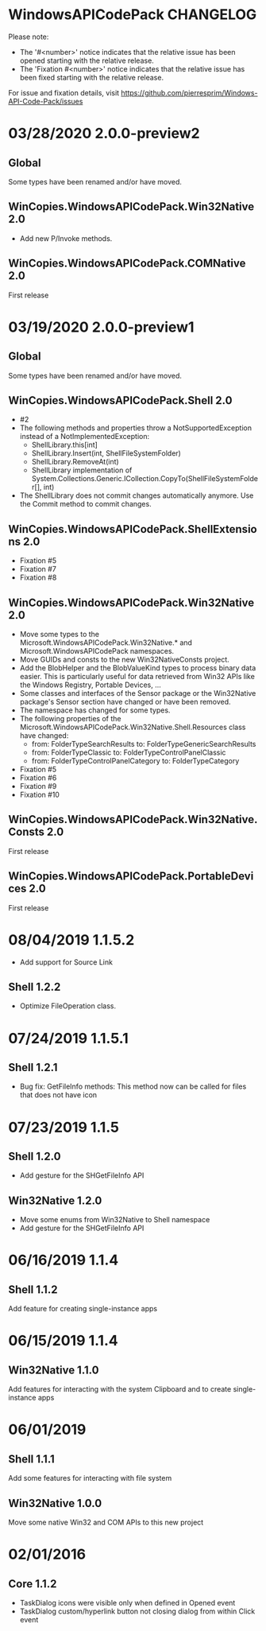 WindowsAPICodePack CHANGELOG
============================

Please note:

- The '#<number\>' notice indicates that the relative issue has been opened starting with the relative release.
- The 'Fixation #<number\>' notice indicates that the relative issue has been fixed starting with the relative release.

For issue and fixation details, visit https://github.com/pierresprim/Windows-API-Code-Pack/issues

03/28/2020 2.0.0-preview2
=========================

Global
------

Some types have been renamed and/or have moved.

WinCopies.WindowsAPICodePack.Win32Native 2.0
--------------------------------------------

- Add new P/Invoke methods.

WinCopies.WindowsAPICodePack.COMNative 2.0
------------------------------------------

First release

03/19/2020 2.0.0-preview1
=========================

Global
------

Some types have been renamed and/or have moved.

WinCopies.WindowsAPICodePack.Shell 2.0
--------------------------------------

- #2
- The following methods and properties throw a NotSupportedException instead of a NotImplementedException:
    - ShellLibrary.this\[int]
    - ShellLibrary.Insert(int, ShellFileSystemFolder)
    - ShellLibrary.RemoveAt(int)
    - ShellLibrary implementation of System.Collections.Generic.ICollection<ShellFileSystemFolder>.CopyTo(ShellFileSystemFolder\[], int)
- The ShellLibrary does not commit changes automatically anymore. Use the Commit method to commit changes.

WinCopies.WindowsAPICodePack.ShellExtensions 2.0
------------------------------------------------

- Fixation #5
- Fixation #7
- Fixation #8

WinCopies.WindowsAPICodePack.Win32Native 2.0
--------------------------------------------

- Move some types to the Microsoft.WindowsAPICodePack.Win32Native.* and Microsoft.WindowsAPICodePack namespaces.
- Move GUIDs and consts to the new Win32NativeConsts project.
- Add the BlobHelper and the BlobValueKind types to process binary data easier. This is particularly useful for data retrieved from Win32 APIs like the Windows Registry, Portable Devices, ...
- Some classes and interfaces of the Sensor package or the Win32Native package's Sensor section have changed or have been removed.
- The namespace has changed for some types.
- The following properties of the Microsoft.WindowsAPICodePack.Win32Native.Shell.Resources class have changed:
    - from: FolderTypeSearchResults to: FolderTypeGenericSearchResults
    - from: FolderTypeClassic to: FolderTypeControlPanelClassic
    - from: FolderTypeControlPanelCategory to: FolderTypeCategory
- Fixation #5
- Fixation #6
- Fixation #9
- Fixation #10

WinCopies.WindowsAPICodePack.Win32Native.Consts 2.0
---------------------------------------------------

First release

WinCopies.WindowsAPICodePack.PortableDevices 2.0
------------------------------------------------

First release

08/04/2019 1.1.5.2
==================

- Add support for Source Link

Shell 1.2.2
-----------
- Optimize FileOperation class.

07/24/2019 1.1.5.1
==================

Shell 1.2.1
------------
- Bug fix: GetFileInfo methods: This method now can be called for files that does not have icon

07/23/2019 1.1.5
================

Shell 1.2.0
-----------
- Add gesture for the SHGetFileInfo API

Win32Native 1.2.0
-----------------
- Move some enums from Win32Native to Shell namespace
- Add gesture for the SHGetFileInfo API

06/16/2019 1.1.4
================

Shell 1.1.2
-----------
Add feature for creating single-instance apps

06/15/2019 1.1.4
================

Win32Native 1.1.0
-----------------
Add features for interacting with the system Clipboard and to create single-instance apps

06/01/2019
==========

Shell 1.1.1
-----------
Add some features for interacting with file system

Win32Native 1.0.0
-----------------
Move some native Win32 and COM APIs to this new project

02/01/2016
==========
 
Core 1.1.2
----------
- TaskDialog icons were visible only when defined in Opened event
- TaskDialog custom/hyperlink button not closing dialog from within Click event
